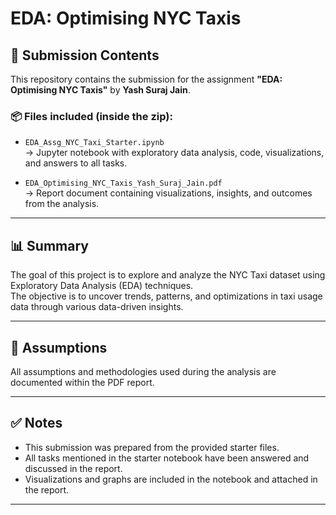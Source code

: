 # EDA: Optimising NYC Taxis

## 📁 Submission Contents

This repository contains the submission for the assignment **"EDA: Optimising NYC Taxis"** by **Yash Suraj Jain**.

### 📦 Files included (inside the zip):
- `EDA_Assg_NYC_Taxi_Starter.ipynb`  
  → Jupyter notebook with exploratory data analysis, code, visualizations, and answers to all tasks.
  
- `EDA_Optimising_NYC_Taxis_Yash_Suraj_Jain.pdf`  
  → Report document containing visualizations, insights, and outcomes from the analysis.

---

## 📊 Summary

The goal of this project is to explore and analyze the NYC Taxi dataset using Exploratory Data Analysis (EDA) techniques.  
The objective is to uncover trends, patterns, and optimizations in taxi usage data through various data-driven insights.

---

## 📝 Assumptions

All assumptions and methodologies used during the analysis are documented within the PDF report.

---

## ✅ Notes

- This submission was prepared from the provided starter files.
- All tasks mentioned in the starter notebook have been answered and discussed in the report.
- Visualizations and graphs are included in the notebook and attached in the report.

---

